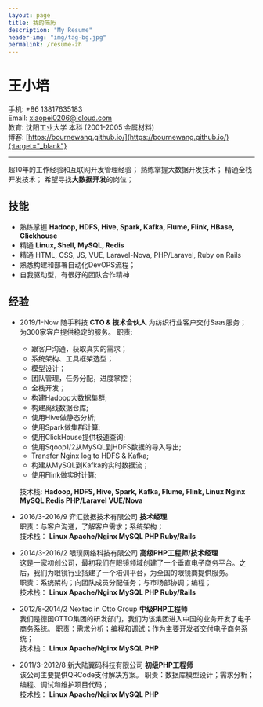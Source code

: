 ```yaml
---
layout: page
title: 我的简历
description: "My Resume"
header-img: "img/tag-bg.jpg"
permalink: /resume-zh
---
```


# 王小培

手机: +86 13817635183  
Email: xiaopei0206@icloud.com  
教育: 沈阳工业大学 本科 (2001-2005 金属材料)  
博客: [https://bournewang.github.io/](https://bournewang.github.io/){:target="_blank"} 
<hr/>

超10年的工作经验和互联网开发管理经验；
熟练掌握大数据开发技术；
精通全栈开发技术；
希望寻找**大数据开发**的岗位；

## 技能

* 熟练掌握 **Hadoop, HDFS, Hive, Spark, Kafka, Flume, Flink, HBase, Clickhouse**
* 精通 **Linux, Shell, MySQL, Redis**
* 精通 HTML, CSS, JS, VUE, Laravel-Nova, PHP/Laravel, Ruby on Rails
* 熟悉构建和部署自动化DevOPS流程；
* 自我驱动型，有很好的团队合作精神

## 经验
* 2019/1-Now 随手科技  **CTO & 技术合伙人**
  为纺织行业客户交付Saas服务；
  为300家客户提供稳定的服务。
  职责:
  * 跟客户沟通，获取真实的需求；
  * 系统架构、工具框架选型；
  * 模型设计；
  * 团队管理，任务分配，进度掌控；
  * 全栈开发；
  * 构建Hadoop大数据集群;
  * 构建离线数据仓库;
  * 使用Hive做静态分析;
  * 使用Spark做集群计算;
  * 使用ClickHouse提供极速查询;
  * 使用Sqoop1/2从MySQL到HDFS数据的导入导出;
  * Transfer Nginx log to HDFS & Kafka;
  * 构建从MySQL到Kafka的实时数据流；
  * 使用Flink做实时计算;

  技术栈: **Hadoop, HDFS, Hive, Spark, Kafka, Flume, Flink,
  Linux Nginx MySQL Redis PHP/Laravel VUE/Nova**

* 2016/3-2016/9  弈汇数据技术有限公司  **技术经理**    
  职责：与客户沟通，了解客户需求；系统架构；    
  技术栈： **Linux Apache/Nginx MySQL PHP Ruby/Rails**


* 2014/3-2016/2 眼璞网络科技有限公司  **高级PHP工程师/技术经理**  
  这是一家初创公司，最初我们在眼镜领域创建了一个垂直电子商务平台。之后，我们为眼镜行业搭建了一个培训平台，为全国的眼镜商提供服务。  
  职责：系统架构；向团队成员分配任务；与市场部协调；编程；  
  技术栈： **Linux Apache/Nginx MySQL PHP Ruby/Rails**


* 2012/8-2014/2 Nextec in Otto Group  **中级PHP工程师**  
  我们是德国OTTO集团的研发部门，我们为该集团进入中国的业务开发了电子商务系统。
  职责：需求分析；编程和调试；作为主要开发者交付电子商务系统；   
  技术栈： **Linux Apache/Nginx MySQL PHP**

* 2011/3-2012/8 新大陆翼码科技有限公司  **初级PHP工程师**     
  该公司主要提供QRCode支付解决方案。
  职责：数据库模型设计；需求分析；编程、调试和维护项目代码；   
  技术栈： **Linux Apache/Nginx MySQL PHP**
